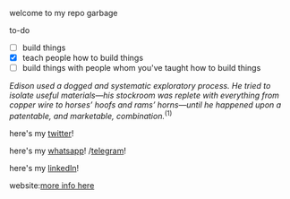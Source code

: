 

welcome to my repo garbage

to-do
- [ ] build things
- [x] teach people how to build things
- [ ] build things with people whom you've taught how to build things

<i>Edison used a dogged and systematic exploratory process. He tried to isolate useful materials—his stockroom was replete with everything from copper wire to horses’ hoofs and rams’ horns—until he happened upon a patentable, and marketable, combination.</i><sup>(1)</sup>




here's my [twitter](https://twitter.com/hakancangunerli)!

here's my [whatsapp](https://wa.me/14703882623?text=I%20got%20your%20number%20from%20GitHub)! /[telegram](https://t.me/hakancangunerli)!

here's my [linkedIn](https://www.linkedin.com/in/hakancangunerli)!

website:[more info here](https://john.tal-labs.com/ "website")




